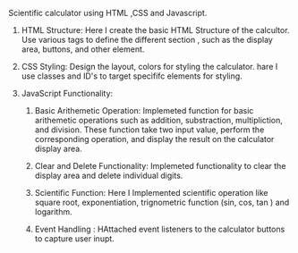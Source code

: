 Scientific calculator using HTML ,CSS and Javascript.
1) HTML Structure:
    Here I create the basic HTML Structure of the calcultor. Use various tags to define the different section , such as the display area, buttons, 
    and other element.

2) CSS Styling:
    Design the layout, colors for styling the calculator. hare I use classes and ID's to target specififc elements for styling.

3) JavaScript Functionality:
    1) Basic Arithemetic Operation:
       Implemeted function for basic arithemetic operations such as addition, substraction, multipliction, and division. These function take two input
       value, perform the corresponding operation, and display the result on the calculator display area.

    2) Clear and Delete Functionality:
       Implemeted functionality to clear the display area and delete individual digits.

    3) Scientific Function:
      Here I Implemented scientific operation like square root, exponentiation, trignometric function (sin, cos, tan ) and logarithm. 

    4) Event Handling :
       HAttached event listeners to the calculator buttons to capture user inupt.
